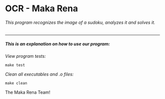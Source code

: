 # OCR - Maka Rena
###### This program recognizes the image of a sudoku, analyzes it and solves it.

---

##### _This is an explanation on how to use our program:_

*View program tests:*
```
make test
```

*Clean all executables and .o files:*
```
make clean
```

The Maka Rena Team!
